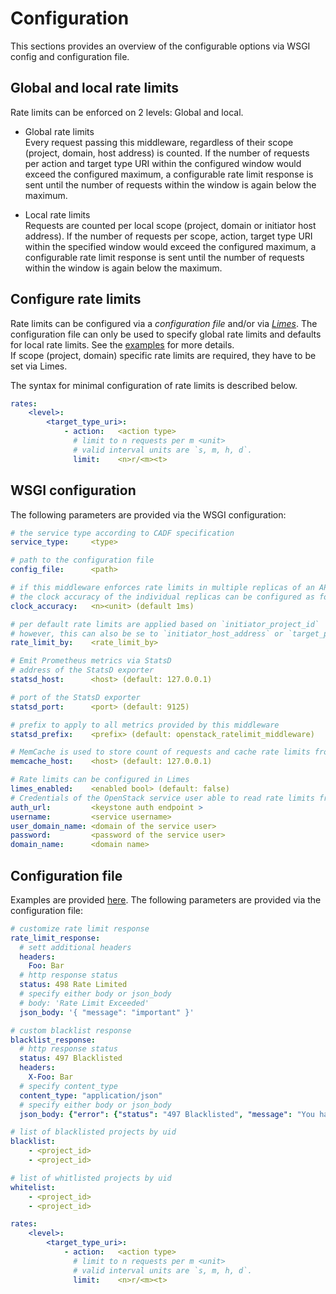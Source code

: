 Configuration
=============

This sections provides an overview of the configurable options via WSGI config and configuration file.

## Global and local rate limits

Rate limits can be enforced on 2 levels: Global and local.
  
- Global rate limits  
  Every request passing this middleware, regardless of their scope (project, domain, host address) is counted.
  If the number of requests per action and target type URI within the configured window would exceed the configured maximum,
    a configurable rate limit response is sent until the number of requests within the window is again below the maximum.

- Local rate limits  
  Requests are counted per local scope (project, domain or initiator host address).
  If the number of requests per scope, action, target type URI within the specified window would exceed the configured maximum,
    a configurable rate limit response is sent until the number of requests within the window is again below the maximum.

## Configure rate limits

Rate limits can be configured via a *configuration file* and/or via [*Limes*](https://github.com/sapcc/limes). 
The configuration file can only be used to specify global rate limits and defaults for local rate limits.
See the [examples](../etc/) for more details.  
If scope (project, domain) specific rate limits are required, they have to be set via Limes.  

The syntax for minimal configuration of rate limits is described below.
```yaml
rates:
    <level>:
        <target_type_uri>:
            - action:   <action type>
              # limit to n requests per m <unit> 
              # valid interval units are `s, m, h, d`.
              limit:    <n>r/<m><t>
```

## WSGI configuration

The following parameters are provided via the WSGI configuration:
```yaml
# the service type according to CADF specification
service_type:     <type>

# path to the configuration file
config_file:      <path>

# if this middleware enforces rate limits in multiple replicas of an API,
# the clock accuracy of the individual replicas can be configured as follows
clock_accuracy:   <n><unit> (default 1ms)

# per default rate limits are applied based on `initiator_project_id`
# however, this can also be se to `initiator_host_address` or `target_project_id`
rate_limit_by:    <rate_limit_by>

# Emit Prometheus metrics via StatsD
# address of the StatsD exporter
statsd_host:      <host> (default: 127.0.0.1)

# port of the StatsD exporter
statsd_port:      <port> (default: 9125)

# prefix to apply to all metrics provided by this middleware
statsd_prefix:    <prefix> (default: openstack_ratelimit_middleware)

# MemCache is used to store count of requests and cache rate limits from limes
memcache_host:    <host> (default: 127.0.0.1)

# Rate limits can be configured in Limes
limes_enabled:    <enabled bool> (default: false)
# Credentials of the OpenStack service user able to read rate limits from Limes
auth_url:         <keystone auth endpoint >
username:         <service username>
user_domain_name: <domain of the service user>
password:         <password of the service user>
domain_name:      <domain name>
```

## Configuration file

Examples are provided [here](../etc/).
The following parameters are provided via the configuration file:
```yaml
# customize rate limit response
rate_limit_response:
  # sett additional headers
  headers:
    Foo: Bar
  # http response status
  status: 498 Rate Limited
  # specify either body or json_body
  # body: 'Rate Limit Exceeded'
  json_body: '{ "message": "important" }'

# custom blacklist response
blacklist_response:
  # http response status
  status: 497 Blacklisted
  headers:
    X-Foo: Bar
  # specify content_type
  content_type: "application/json"
  # specify either body or json_body
  json_body: {"error": {"status": "497 Blacklisted", "message": "You have been blacklisted. Please contact and administrator."}}

# list of blacklisted projects by uid
blacklist:
    - <project_id>
    - <project_id>

# list of whitlisted projects by uid
whitelist:
    - <project_id>
    - <project_id>

rates:
    <level>:
        <target_type_uri>:
            - action:   <action type>
              # limit to n requests per m <unit> 
              # valid interval units are `s, m, h, d`.
              limit:    <n>r/<m><t>
```
